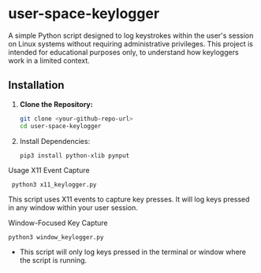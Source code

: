 # user-space-keylogger

A simple Python script designed to log keystrokes within the user's session on Linux systems without requiring administrative privileges. This project is intended for educational purposes only, to understand how keyloggers work in a limited context.

## Installation

1. **Clone the Repository:**
   ```sh
   git clone <your-github-repo-url>
   cd user-space-keylogger


2. Install Dependencies:
    ```sh
    pip3 install python-xlib pynput
    ```

Usage
X11 Event Capture
```
 python3 x11_keylogger.py
```

This script uses X11 events to capture key presses. It will log keys pressed in any window within your user session.


Window-Focused Key Capture
```
python3 window_keylogger.py
```

  - This script will only log keys pressed in the terminal or window where the script is running.
